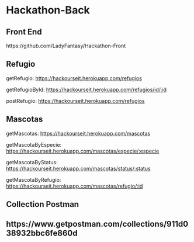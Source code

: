 # Hackathon-Back
<h2>Front End</h2>
https://github.com/LadyFantasy/Hackathon-Front

<h2>Refugio</h2>

getRefugio: https://hackourseit.herokuapp.com/refugios

getRefugioById: https://hackourseit.herokuapp.com/refugios/id/:id

postRefugio: https://hackourseit.herokuapp.com/refugios


<h2>Mascotas</h2>

getMascotas: https://hackourseit.herokuapp.com/mascotas

getMascotaByEspecie: https://hackourseit.herokuapp.com/mascotas/especie/:especie

getMascotaByStatus: https://hackourseit.herokuapp.com/mascotas/status/:status

getMascotaByRefugio: https://hackourseit.herokuapp.com/mascotas/refugio/:id


<h2>Collection Postman<h2> 
https://www.getpostman.com/collections/911d038932bbc6fe860d
